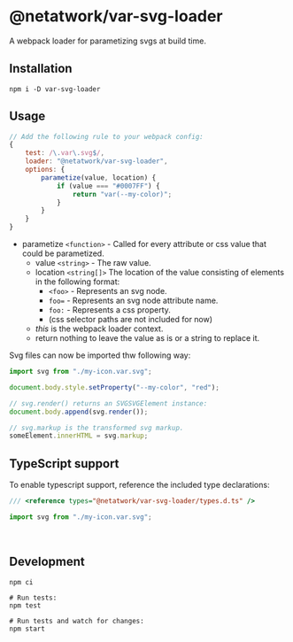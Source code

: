 # @netatwork/var-svg-loader
A webpack loader for parametizing svgs at build time.

## Installation
```shell
npm i -D var-svg-loader
```

## Usage
```js
// Add the following rule to your webpack config:
{
	test: /\.var\.svg$/,
	loader: "@netatwork/var-svg-loader",
	options: {
		parametize(value, location) {
			if (value === "#0007FF") {
				return "var(--my-color)";
			}
		}
	}
}
```
+ parametize `<function>` - Called for every attribute or css value that could be parametized.
	+ value `<string>` - The raw value.
	+ location `<string[]>` The location of the value consisting of elements in the following format:
		+ `<foo>` - Represents an svg node.
		+ `foo=` - Represents an svg node attribute name.
		+ `foo:` - Represents a css property.
		+  (css selector paths are not included for now)
	+ _this_ is the webpack loader context.
	+ return nothing to leave the value as is or a string to replace it.

Svg files can now be imported thw following way:
```js
import svg from "./my-icon.var.svg";

document.body.style.setProperty("--my-color", "red");

// svg.render() returns an SVGSVGElement instance:
document.body.append(svg.render());

// svg.markup is the transformed svg markup.
someElement.innerHTML = svg.markup;
```

## TypeScript support
To enable typescript support, reference the included type declarations:
```ts
/// <reference types="@netatwork/var-svg-loader/types.d.ts" />

import svg from "./my-icon.var.svg";
```

<br>



## Development
```shell
npm ci

# Run tests:
npm test

# Run tests and watch for changes:
npm start
```
